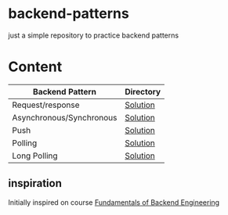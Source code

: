 # backend-patterns

just a simple repository to practice backend patterns

# Content

| Backend Pattern          | Directory                               |
| ------------------------ | --------------------------------------- |
| Request/response         | [Solution](/request-response/)          |
| Asynchronous/Synchronous | [Solution](/asynchrounous-synchronous/) |
| Push                     | [Solution](/push/)                      |
| Polling                  | [Solution](/polling/)                   |
| Long Polling             | [Solution](/long-polling/)              |

## inspiration

Initially inspired on course [Fundamentals of Backend Engineering](https://www.udemy.com/course/fundamentals-of-backend-communications-and-protocols/)
